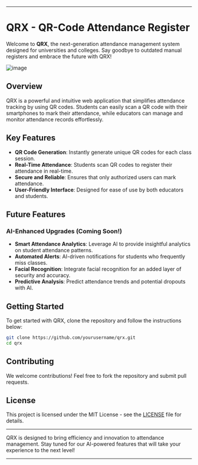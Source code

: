 
---

# QRX - QR-Code Attendance Register

Welcome to **QRX**, the next-generation attendance management system designed for universities and colleges. Say goodbye to outdated manual registers and embrace the future with QRX!

![image](https://github.com/user-attachments/assets/322c09ee-912b-4539-93e5-10ed8d57772b)


## Overview

QRX is a powerful and intuitive web application that simplifies attendance tracking by using QR codes. Students can easily scan a QR code with their smartphones to mark their attendance, while educators can manage and monitor attendance records effortlessly.

## Key Features

- **QR Code Generation**: Instantly generate unique QR codes for each class session.
- **Real-Time Attendance**: Students scan QR codes to register their attendance in real-time.
- **Secure and Reliable**: Ensures that only authorized users can mark attendance.
- **User-Friendly Interface**: Designed for ease of use by both educators and students.

## Future Features

### AI-Enhanced Upgrades (Coming Soon!)

- **Smart Attendance Analytics**: Leverage AI to provide insightful analytics on student attendance patterns.
- **Automated Alerts**: AI-driven notifications for students who frequently miss classes.
- **Facial Recognition**: Integrate facial recognition for an added layer of security and accuracy.
- **Predictive Analysis**: Predict attendance trends and potential dropouts with AI.

## Getting Started

To get started with QRX, clone the repository and follow the instructions below:

```bash
git clone https://github.com/yourusername/qrx.git
cd qrx
```

## Contributing

We welcome contributions! Feel free to fork the repository and submit pull requests.

## License

This project is licensed under the MIT License - see the [LICENSE](LICENSE) file for details.

---

QRX is designed to bring efficiency and innovation to attendance management. Stay tuned for our AI-powered features that will take your experience to the next level!

---
